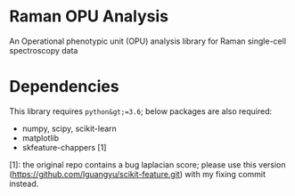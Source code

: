 # Raman OPU Analysis

An Operational phenotypic unit (OPU) analysis library for Raman single-cell
spectroscopy data

# Dependencies

This library requires `python&gt;=3.6`; below packages are also required:

* numpy, scipy, scikit-learn
* matplotlib
* skfeature-chappers [1]

[1]: the original repo contains a bug laplacian score; please use this version
(https://github.com/lguangyu/scikit-feature.git) with my fixing commit instead.
